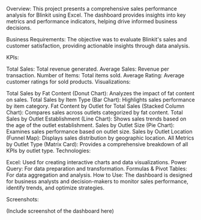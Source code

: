 Overview: This project presents a comprehensive sales performance analysis for Blinkit using Excel. The dashboard provides insights into key metrics and performance indicators, helping drive informed business decisions.

Business Requirements: The objective was to evaluate Blinkit's sales and customer satisfaction, providing actionable insights through data analysis.

KPIs:

Total Sales: Total revenue generated.
Average Sales: Revenue per transaction.
Number of Items: Total items sold.
Average Rating: Average customer ratings for sold products.
Visualizations:

Total Sales by Fat Content (Donut Chart): Analyzes the impact of fat content on sales.
Total Sales by Item Type (Bar Chart): Highlights sales performance by item category.
Fat Content by Outlet for Total Sales (Stacked Column Chart): Compares sales across outlets categorized by fat content.
Total Sales by Outlet Establishment (Line Chart): Shows sales trends based on the age of the outlet establishment.
Sales by Outlet Size (Pie Chart): Examines sales performance based on outlet size.
Sales by Outlet Location (Funnel Map): Displays sales distribution by geographic location.
All Metrics by Outlet Type (Matrix Card): Provides a comprehensive breakdown of all KPIs by outlet type.
Technologies:

Excel: Used for creating interactive charts and data visualizations.
Power Query: For data preparation and transformation.
Formulas & Pivot Tables: For data aggregation and analysis.
How to Use: The dashboard is designed for business analysts and decision-makers to monitor sales performance, identify trends, and optimize strategies.

Screenshots:

(Include screenshot of the dashboard here)
